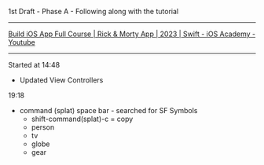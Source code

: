 1st Draft - Phase A - Following along with the tutorial

- - - -

[Build iOS App Full Course | Rick & Morty App | 2023 | Swift - iOS Academy - Youtube](https://youtu.be/fTGA8cjbf5Y?si=v0uyfp1NcuOjlWBR)

- - - -

Started at 14:48

* Updated View Controllers

19:18

* command (splat) space bar - searched for SF Symbols
  * shift-command(splat)-c = copy
  * person
  * tv
  * globe
  * gear
